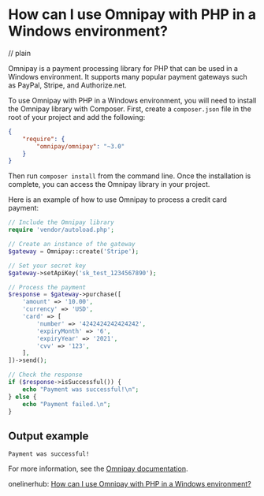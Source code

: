 # How can I use Omnipay with PHP in a Windows environment?
// plain

Omnipay is a payment processing library for PHP that can be used in a Windows environment. It supports many popular payment gateways such as PayPal, Stripe, and Authorize.net.

To use Omnipay with PHP in a Windows environment, you will need to install the Omnipay library with Composer. First, create a `composer.json` file in the root of your project and add the following:

```json
{
    "require": {
        "omnipay/omnipay": "~3.0"
    }
}
```

Then run `composer install` from the command line. Once the installation is complete, you can access the Omnipay library in your project.

Here is an example of how to use Omnipay to process a credit card payment:

```php
// Include the Omnipay library
require 'vendor/autoload.php';

// Create an instance of the gateway
$gateway = Omnipay::create('Stripe');

// Set your secret key
$gateway->setApiKey('sk_test_1234567890');

// Process the payment
$response = $gateway->purchase([
    'amount' => '10.00',
    'currency' => 'USD',
    'card' => [
        'number' => '4242424242424242',
        'expiryMonth' => '6',
        'expiryYear' => '2021',
        'cvv' => '123',
    ],
])->send();

// Check the response
if ($response->isSuccessful()) {
    echo "Payment was successful!\n";
} else {
    echo "Payment failed.\n";
}
```

## Output example

```
Payment was successful!
```

For more information, see the [Omnipay documentation](https://omnipay.thephpleague.com/).

onelinerhub: [How can I use Omnipay with PHP in a Windows environment?](https://onelinerhub.com/php-omnipay/how-can-i-use-omnipay-with-php-in-a-windows-environment)